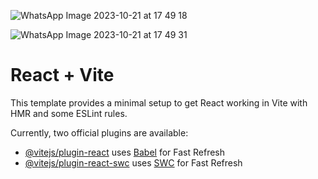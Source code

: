 ![WhatsApp Image 2023-10-21 at 17 49 18](https://github.com/erinadv/LT_Mod5_Kel33/assets/75254027/a33251f3-fdee-45b9-adb9-9403790e61d2)


![WhatsApp Image 2023-10-21 at 17 49 31](https://github.com/erinadv/LT_Mod5_Kel33/assets/75254027/29dc675a-2371-474f-ae77-4b3814435abc)


# React + Vite

This template provides a minimal setup to get React working in Vite with HMR and some ESLint rules.

Currently, two official plugins are available:

- [@vitejs/plugin-react](https://github.com/vitejs/vite-plugin-react/blob/main/packages/plugin-react/README.md) uses [Babel](https://babeljs.io/) for Fast Refresh
- [@vitejs/plugin-react-swc](https://github.com/vitejs/vite-plugin-react-swc) uses [SWC](https://swc.rs/) for Fast Refresh
